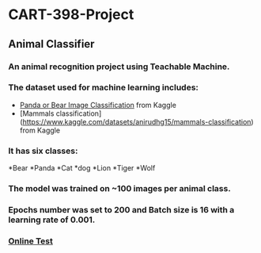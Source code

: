 # CART-398-Project
## Animal Classifier

### An animal recognition project using Teachable Machine.
### The dataset used for machine learning includes: 
* [Panda or Bear Image Classification](https://www.kaggle.com/datasets/mattop/panda-or-bear-image-classification) from Kaggle
* [Mammals classification] (https://www.kaggle.com/datasets/anirudhg15/mammals-classification) from Kaggle

### It has six classes: 
*Bear
*Panda
*Cat
*dog
*Lion
*Tiger
*Wolf 

### The model was trained on ~100 images per animal class.
### Epochs number was set to 200 and Batch size is 16 with a learning rate of 0.001.

### [Online Test](https://le7els001.github.io/CART-398-AI-/)

